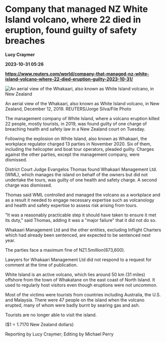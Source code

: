 # Company that managed NZ White Island volcano, where 22 died in eruption, found guilty of safety breaches
**Lucy Craymer**

**2023-10-31 05:26**

**https://www.reuters.com/world/company-that-managed-nz-white-island-volcano-where-22-died-eruption-guilty-2023-10-31/**

![An aerial view of the Whakaari, also known as White Island volcano, in New Zealand](https://www.reuters.com/resizer/jxWff9fzuKFXiaSDcXMR2D8SaSw=/1920x0/filters:quality(80)/cloudfront-us-east-2.images.arcpublishing.com/reuters/5JBUEBDT3BIKZBA5LNE27QO2YE.jpg)

An aerial view of the Whakaari, also known as White Island volcano, in New Zealand, December 12, 2019. REUTERS/Jorge Silva/File Photo

The management company of White Island, where a volcano eruption killed 22 people, mostly tourists, in 2019, was found guilty of one charge of breaching health and safety law in a New Zealand court on Tuesday.

Following the explosion on White Island, also known as Whakaari, the workplace regulator charged 13 parties in November 2020. Six of them, including the helicopter and boat tour operators, pleaded guilty. Charges against the other parties, except the management company, were dismissed.

District Court Judge Evangelos Thomas found Whakaari Management Ltd. (WML), which manages the island on behalf of the owners but did not undertake the tours, was guilty of one health and safety charge. A second charge was dismissed.

Thomas said WML controlled and managed the volcano as a workplace and as a result it needed to engage necessary expertise such as volcanology and health and safety expertise to assess risk arising from tours.

"It was a reasonably practicable step it should have taken to ensure it met its duty," said Thomas, adding it was a "major failure" that it did not do so.

Whakaari Management Ltd and the other entities, excluding Inflight Charters which had already been sentenced, are expected to be sentenced next year.

The parties face a maximum fine of NZ$1.5 million ($873,600).

Lawyers for Whakaari Management Ltd did not respond to a request for comment at the time of publication.

White Island is an active volcano, which lies around 50 km (31 miles) offshore from the town of Whakatane on the east coast of North Island. It used to regularly host visitors even though eruptions were not uncommon.

Most of the victims were tourists from countries including Australia, the U.S. and Malaysia. There were 47 people on the island when the volcano erupted, many of whom were badly burnt by searing gas and ash.

Tourists are no longer able to visit the island.

($1 = 1.7170 New Zealand dollars)

Reporting by Lucy Craymer; Editing by Michael Perry